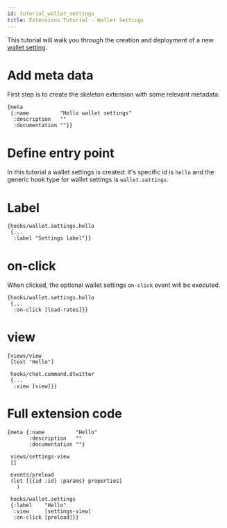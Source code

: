 ```yaml
---
id: tutorial_wallet_settings
title: Extensions Tutorial - Wallet Settings
---
```

This tutorial will walk you through the creation and deployment of a new [wallet setting](wallet_settings.html).

# Add meta data

First step is to create the skeleton extension with some relevant metadata:

```
{meta
 {:name          "Hello wallet settings"
  :description   ""
  :documentation ""}}
```

# Define entry point

In this tutorial a wallet settings is created: it's specific id is `hello` and the generic hook type for wallet settings is `wallet.settings`.

# Label

```
{hooks/wallet.settings.hello
 {...
  :label "Settings label"}}
```

# on-click

When clicked, the optional wallet settings `on-click` event will be executed.

```
{hooks/wallet.settings.hello
 {...
  :on-click [load-rates]}}
```

# view

```
{views/view
 [text "Hello"]
  
 hooks/chat.command.dtwitter
 {...
  :view [view]}}
```

# Full extension code

```
{meta {:name          "Hello"
       :description   ""
       :documentation ""}
 
 views/settings-view
 []

 events/preload
 (let [{{id :id} :params} properties]
   )
 
 hooks/wallet.settings
 {:label    "Hello"
  :view     [settings-view]
  :on-click [preload]}}
```
